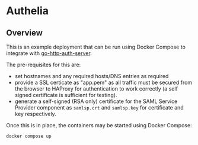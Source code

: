 # Authelia

## Overview

This is an example deployment that can be run using Docker Compose to integrate
with [go-http-auth-server](https://github.com/andrewheberle/go-http-auth-server).

The pre-requisites for this are:

* set hostnames and any required hosts/DNS entries as required
* provide a SSL certicate as "app.pem" as all traffic must be secured from the
  browser to HAProxy for authentication to work correctly (a self signed
  certificate is sufficient for testing).
* generate a self-signed (RSA only) certificate for the SAML Service Provider
  component as `samlsp.crt` and `samlsp.key` for certificate and key
  respectively.

Once this is in place, the containers may be started using Docker Compose:

```sh
docker compose up
```
